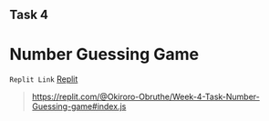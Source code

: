 ## Task 4
# Number Guessing Game
`Replit Link`
[Replit](https://replit.com/@Okiroro-Obruthe/Week-4-Task-Number-Guessing-game#index.js)

> https://replit.com/@Okiroro-Obruthe/Week-4-Task-Number-Guessing-game#index.js
